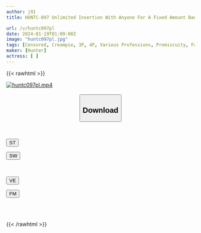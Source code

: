 ```yaml
---
author: j91
title: HUNTC-097 Unlimited Insertion With Anyone For A Fixed Amount Bank Edition 3 In Addition To Money, The Local Bank Is Also Free To Insert Penis Into Anyone During Business Hours As Long As It Is An Employee Of The Bank.

url: /v/huntc097pl
date: 2024-01-19T01:09:00Z
image: "huntc097pl.jpg"
tags: [Censored, Creampie, 3P, 4P, Various Professions, Promiscuity, Fantasy	]
maker: [Hunter]
actress: [ ]
---
```



{{< rawhtml >}}

<div class="video" data-videoid="DjGlXD4QMjTkem1">
    <a href="javascript:;">
        <img src="/v/huntc097pl/huntc097pl.jpg" width="WIDTH" height="HEIGHT" alt="huntc097pl.mp4" loading="lazy">
    </a>
</div>

<script type="text/javascript" src="https://j91.asia/asset/on-demand-st.js"></script>

<br>
  <link rel="stylesheet" href="https://j91.asia/asset/bs5.css">
  
  <center>
  <button class="btn btn-primary" type="button" data-bs-toggle="collapse" data-bs-target=".multi-collapse" aria-expanded="false" aria-controls="multiCollapseExample1 multiCollapseExample2"><h2>Download</h2></button></center>
</p>
<div class="row">
  <div class="col">
    <div class="collapse multi-collapse" id="multiCollapseExample1">
      <div class="card card-body">
	      	      <br>
<div class="buttons">  
<p><a href="https://streamtape.to/v/DjGlXD4QMjTkem1" target="_blank"><button class="btn-hover color-3"><i class="fa fa-download"></i> ST</button></a></p>
<p><a href="https://flaswish.com/0tgynnrl7j2j" target="_blank"><button class="btn-hover color-2"><i class="fa fa-download"></i> SW</button></a></p></div>
    </div>
  </div>
</div>
  <div class="col">
    <div class="collapse multi-collapse" id="multiCollapseExample2">
      <div class="card card-body">
	      <br>
<div class="buttons">
<p><a href="javascript:;" target="_blank"><button class="btn-hover color-9"><i class="fa fa-download"></i> VE</button></a></p>
<p><a href="javascript:;" target="_blank"><button class="btn-hover color-8"><i class="fa fa-download"></i> FM</button></a></p></div>
<br><br>
      </div>
    </div>
  </div>
</div>

{{< /rawhtml >}}